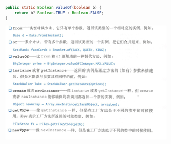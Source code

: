```java
public static Boolean valueOf(boolean b) {
    return b? Boolean.TRUE : Boolean.FALSE;
}
```

![img.png](img.png)